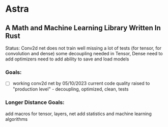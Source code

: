 # Astra
## A Math and Machine Learning Library Written In Rust
Status:
Conv2d net does not train well
missing a lot of tests (for tensor, for convolution and dense)
some decoupling needed in Tensor, Dense
need to add optimizers
need to add ability to save and load models

### Goals:
- [ ] working conv2d net by 05/10/2023
current code quality raised to "production level" - decoupling, optimized, clean, tests


### Longer Distance Goals:
add macros for tensor, layers, net
add statistics and machine learning algorithms